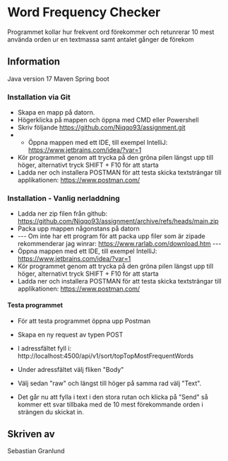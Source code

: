 # Word Frequency Checker
Programmet kollar hur frekvent ord förekommer och retunrerar 10 mest använda orden ur en textmassa samt antalet gånger de förekom

## Information

Java version 17
Maven
Spring boot



### Installation via Git

* Skapa en mapp på datorn.
* Högerklicka på mappen och öppna med CMD eller Powershell
* Skriv följande https://github.com/Niqqo93/assignment.git
* * Öppna mappen med ett IDE, till exempel IntelliJ: https://www.jetbrains.com/idea/?var=1
* Kör programmet genom att trycka på den gröna pilen längst upp till höger, alternativt tryck SHIFT + F10 för att starta
* Ladda ner och installera POSTMAN för att testa skicka textsträngar till applikationen: https://www.postman.com/

### Installation - Vanlig nerladdning

* Ladda ner zip filen från github: https://github.com/Niqqo93/assignment/archive/refs/heads/main.zip
* Packa upp mappen någonstans på datorn
* --- Om inte har ett program för att packa upp filer som är zipade rekommenderar jag winrar: https://www.rarlab.com/download.htm ---
* Öppna mappen med ett IDE, till exempel IntelliJ: https://www.jetbrains.com/idea/?var=1
* Kör programmet genom att trycka på den gröna pilen längst upp till höger, alternativt tryck SHIFT + F10 för att starta
* Ladda ner och installera POSTMAN för att testa skicka textsträngar till applikationen: https://www.postman.com/

#### Testa programmet

* För att testa programmet öppna upp Postman
* Skapa en ny request av typen POST
* I adressfältet fyll i: http://localhost:4500/api/v1/sort/topTopMostFrequentWords
* Under adressfältet välj fliken "Body"
* Välj sedan "raw" och längst till höger på samma rad välj "Text".

* Det går nu att fylla i text i den stora rutan och klicka på "Send" så kommer ett svar tillbaka med de 10 mest förekommande orden i strängen du skickat in.


## Skriven av

Sebastian Granlund
